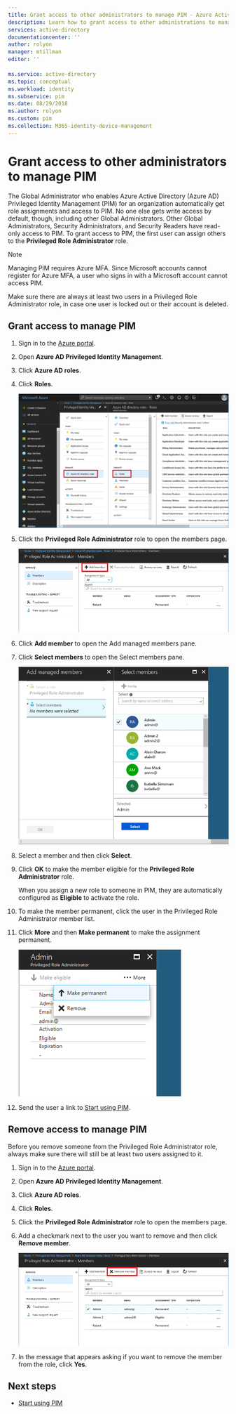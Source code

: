 ```yaml
---
title: Grant access to other administrators to manage PIM - Azure Active Directory | Microsoft Docs
description: Learn how to grant access to other administrations to manage Azure AD Privileged Identity Management (PIM).
services: active-directory
documentationcenter: ''
author: rolyon
manager: mtillman
editor: ''

ms.service: active-directory
ms.topic: conceptual
ms.workload: identity
ms.subservice: pim
ms.date: 08/29/2018
ms.author: rolyon
ms.custom: pim
ms.collection: M365-identity-device-management
---
```

# Grant access to other administrators to manage PIM

The Global Administrator who enables Azure Active Directory (Azure AD) Privileged Identity Management (PIM) for an organization automatically get role assignments and access to PIM. No one else gets write access by default, though, including other Global Administrators. Other Global Administrators, Security Administrators, and Security Readers have read-only access to PIM. To grant access to PIM, the first user can assign others to the **Privileged Role Administrator** role.

> [!NOTE]
> Managing PIM requires Azure MFA. Since Microsoft accounts cannot register for Azure MFA, a user who signs in with a Microsoft account cannot access PIM.

Make sure there are always at least two users in a Privileged Role Administrator role, in case one user is locked out or their account is deleted.

## Grant access to manage PIM

1. Sign in to the [Azure portal](https://portal.azure.com/).

1. Open **Azure AD Privileged Identity Management**.

1. Click **Azure AD roles**.

1. Click **Roles**.

    ![PIM Azure AD roles - Roles](./media/pim-how-to-give-access-to-pim/pim-directory-roles-roles.png)

1. Click the **Privileged Role Administrator** role to open the members page.

    ![Privileged Role Administrator - Members](./media/pim-how-to-give-access-to-pim/pim-pra-members.png)

1. Click **Add member**  to open the Add managed members pane.

1. Click **Select members** to open the Select members pane.

    ![Privileged Role Administrator - Select members](./media/pim-how-to-give-access-to-pim/pim-pra-select-members.png)

1. Select a member and then click **Select**.

1. Click **OK** to make the member eligible for the **Privileged Role Administrator** role.

    When you assign a new role to someone in PIM, they are automatically configured as **Eligible** to activate the role.

1. To make the member permanent, click the user in the Privileged Role Administrator member list.

1. Click **More** and then **Make permanent** to make the assignment permanent.

    ![Privileged Role Administrator - Make permanent](./media/pim-how-to-give-access-to-pim/pim-pra-make-permanent.png)

1. Send the user a link to [Start using PIM](pim-getting-started.md).

## Remove access to manage PIM

Before you remove someone from the Privileged Role Administrator role, always make sure there will still be at least two users assigned to it.

1. Sign in to the [Azure portal](https://portal.azure.com/).

1. Open **Azure AD Privileged Identity Management**.

1. Click **Azure AD roles**.

1. Click **Roles**.

1. Click the **Privileged Role Administrator** role to open the members page.

1. Add a checkmark next to the user you want to remove and then click **Remove member**.

    ![Privileged Role Administrator - Remove member](./media/pim-how-to-give-access-to-pim/pim-pra-remove-member.png)

1. In the message that appears asking if you want to remove the member from the role, click **Yes**.

## Next steps

- [Start using PIM](pim-getting-started.md)
